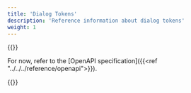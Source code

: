 ```yaml
---
title: 'Dialog Tokens'
description: 'Reference information about dialog tokens'
weight: 1
---
```


{{<notyetwritten>}}

For now, refer to the [OpenAPI specification]({{<ref "../../../reference/openapi">}}).

{{<children />}}

